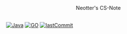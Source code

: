 <!--
 * @Author: Nettor
 * @Date: 2020-06-08 15:35:19
 * @LastEditors: Nettor
 * @LastEditTime: 2020-06-08 16:11:27
 * @Description: file content
-->

<div align="center"> Neotter's CS-Note</div> <br>

[![Java](https://img.shields.io/badge/Language-Java-Red.svg?logo=java)](https://github.com/Neotter/CS-Note)
[![GO](https://img.shields.io/badge/Language-Go-green.svg?logo=go)](https://github.com/Neotter/CS-Note)
[![lastCommit](https://img.shields.io/github/last-commit/Neotter/CS-Note)](https://github.com/Neotter/CS-Note)
